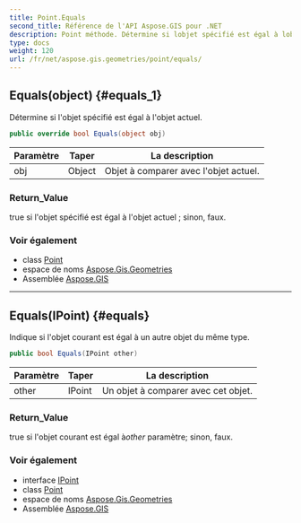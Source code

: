 ```yaml
---
title: Point.Equals
second_title: Référence de l'API Aspose.GIS pour .NET
description: Point méthode. Détermine si lobjet spécifié est égal à lobjet actuel.
type: docs
weight: 120
url: /fr/net/aspose.gis.geometries/point/equals/
---
```

## Equals(object) {#equals_1}

Détermine si l'objet spécifié est égal à l'objet actuel.

```csharp
public override bool Equals(object obj)
```

| Paramètre | Taper | La description |
| --- | --- | --- |
| obj | Object | Objet à comparer avec l'objet actuel. |

### Return_Value

true si l'objet spécifié est égal à l'objet actuel ; sinon, faux.

### Voir également

* class [Point](../)
* espace de noms [Aspose.Gis.Geometries](../../point/)
* Assemblée [Aspose.GIS](../../../)

---

## Equals(IPoint) {#equals}

Indique si l'objet courant est égal à un autre objet du même type.

```csharp
public bool Equals(IPoint other)
```

| Paramètre | Taper | La description |
| --- | --- | --- |
| other | IPoint | Un objet à comparer avec cet objet. |

### Return_Value

true si l'objet courant est égal à*other* paramètre; sinon, faux.

### Voir également

* interface [IPoint](../../ipoint/)
* class [Point](../)
* espace de noms [Aspose.Gis.Geometries](../../point/)
* Assemblée [Aspose.GIS](../../../)


